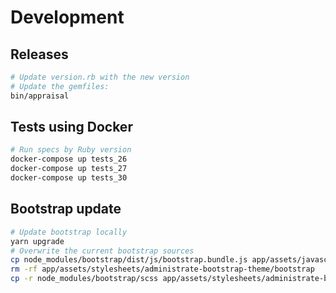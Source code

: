 # Development

## Releases

```sh
# Update version.rb with the new version
# Update the gemfiles:
bin/appraisal
```

## Tests using Docker

```sh
# Run specs by Ruby version
docker-compose up tests_26
docker-compose up tests_27
docker-compose up tests_30
```

## Bootstrap update

```sh
# Update bootstrap locally
yarn upgrade
# Overwrite the current bootstrap sources
cp node_modules/bootstrap/dist/js/bootstrap.bundle.js app/assets/javascripts/administrate-bootstrap-theme/bootstrap.bundle.js
rm -rf app/assets/stylesheets/administrate-bootstrap-theme/bootstrap
cp -r node_modules/bootstrap/scss app/assets/stylesheets/administrate-bootstrap-theme/bootstrap
```
